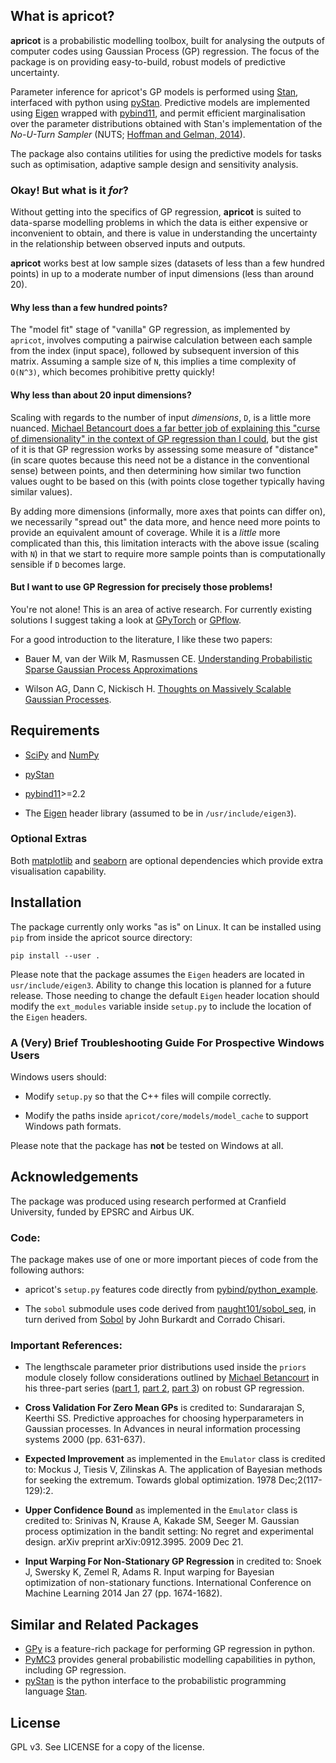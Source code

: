 ## What is apricot?

**apricot** is a probabilistic modelling toolbox, 
built for analysing the outputs of computer codes 
using Gaussian Process (GP) regression. The focus 
of the package is on providing easy-to-build, robust
models of predictive uncertainty. 

Parameter inference for apricot's GP models is 
performed using [Stan](https://mc-stan.org/), 
interfaced with python using 
[pyStan](https://github.com/stan-dev/pystan). 
Predictive models are implemented using 
[Eigen](http://eigen.tuxfamily.org/index.php?title=Main_Page)
wrapped with [pybind11](https://github.com/pybind/pybind11),
and permit efficient marginalisation over the parameter 
distributions obtained with Stan's implementation of the
*No-U-Turn Sampler* (NUTS; 
[Hoffman and Gelman, 2014](www.jmlr.org/papers/volume15/hoffman14a/hoffman14a.pdf)).

The package also contains utilities for using the 
predictive models for tasks such as optimisation, 
adaptive sample design and sensitivity analysis.

### Okay! But what is it *for*?

Without getting into the specifics of GP regression, 
**apricot** is suited to data-sparse modelling problems
in which the data is either expensive or inconvenient 
to obtain, and there is value in understanding the 
uncertainty in the relationship between observed 
inputs and outputs.

**apricot** works best at low sample sizes 
(datasets of less than a few hundred points) 
in up to a moderate number of input dimensions 
(less than around 20).

#### Why less than a few hundred points?

The "model fit" stage of "vanilla" GP regression, as implemented by `apricot`, involves 
computing a pairwise calculation between each sample from the index (input space), 
followed by subsequent inversion of this matrix. Assuming a sample size of `N`, 
this implies a time complexity of `O(N^3)`, which becomes prohibitive pretty quickly!

#### Why less than about 20 input dimensions?

Scaling with regards to the number of input *dimensions*, `D`, is a little more nuanced. [Michael Betancourt does a far better job of explaining this "curse of dimensionality" in the context of GP regression than I could](https://betanalpha.github.io/assets/case_studies/gp_part3/part3.html#6_the_inevitable_curse_of_dimensionality),  but the gist of it is that GP regression works by assessing some measure of "distance" (in scare quotes because this need not be a distance in the conventional sense) between points, and then determining how similar two function values ought to be based on this (with points close together typically having similar values). 

By adding more dimensions (informally, more axes that points can differ on), we necessarily "spread out" the data more, and hence need more points to provide an  equivalent amount of coverage. While it is a *little* more complicated than this, this limitation interacts with the above issue (scaling with `N`) in that we start to require more sample points than is computationally sensible if `D` becomes large.

#### But I want to use GP Regression for precisely those problems!

You're not alone! This is an area of active research. For currently existing solutions I suggest taking a look at [GPyTorch](https://gpytorch.ai/) or [GPflow](https://github.com/GPflow/GPflow).

For a good introduction to the literature, I like these two papers: 

* Bauer M, van der Wilk M, Rasmussen CE. [Understanding Probabilistic Sparse Gaussian Process Approximations](https://papers.nips.cc/paper/6477-understanding-probabilistic-sparse-gaussian-process-approximations.pdf)

* Wilson AG, Dann C, Nickisch H. [Thoughts on Massively Scalable Gaussian Processes](https://arxiv.org/pdf/1511.01870.pdf).

## Requirements
* [SciPy](https://github.com/scipy/scipy) and [NumPy](https://github.com/numpy/numpy)

* [pyStan](https://github.com/stan-dev/pystan)

* [pybind11](https://github.com/pybind/pybind11)>=2.2

* The [Eigen](http://eigen.tuxfamily.org/index.php?title=Main_Page) header
  library (assumed to be in `/usr/include/eigen3`).

### Optional Extras

Both [matplotlib](https://github.com/matplotlib/matplotlib) 
and [seaborn](https://github.com/mwaskom/seaborn) are optional
dependencies which provide extra visualisation capability.


## Installation

The package currently only works "as is" on Linux. It can be installed using `pip` from inside the apricot source directory:

`pip install --user .`

Please note that the package assumes the `Eigen` headers are located in `usr/include/eigen3`. Ability to change this location is planned for a future release. Those needing to change the default `Eigen` header location should modify the `ext_modules` variable inside `setup.py` to include the location of the `Eigen` headers.

### A (Very) Brief Troubleshooting Guide For Prospective Windows Users

Windows users should:

* Modify `setup.py` so that the C++ files will compile correctly.

* Modify the paths inside  `apricot/core/models/model_cache` to support Windows path formats.

Please note that the package has **not** be tested on Windows at all.

## Acknowledgements

The package was produced using research performed at Cranfield University, funded by EPSRC and Airbus UK.

### Code:

The package makes use of one or more important pieces of code from the following authors:

* apricot's `setup.py` features code directly from [pybind/python\_example](https://github.com/pybind/python_example).

* The `sobol` submodule uses code derived from [naught101/sobol\_seq](https://github.com/naught101/sobol_seq), in turn
derived from [Sobol](https://people.sc.fsu.edu/~jburkardt/py_src/sobol/sobol.html) by John Burkardt and Corrado Chisari.

### Important References:

* The lengthscale parameter prior distributions used inside the `priors` module closely follow considerations outlined by [Michael Betancourt](https://betanalpha.github.io/) in his three-part series ([part 1](https://betanalpha.github.io/assets/case_studies/gp_part1/part1.html), [part 2](https://betanalpha.github.io/assets/case_studies/gp_part2/part2.html), [part 3](https://betanalpha.github.io/assets/case_studies/gp_part3/part3.html)) on robust GP regression.

* **Cross Validation For Zero Mean GPs** is credited to: Sundararajan S, Keerthi SS. Predictive approaches for choosing hyperparameters in Gaussian processes. In Advances in neural information processing systems 2000 (pp. 631-637).

* **Expected Improvement** as implemented in the `Emulator` class is credited to: Mockus J, Tiesis V, Zilinskas A. The application of Bayesian methods for seeking the extremum. Towards global optimization. 1978 Dec;2(117-129):2.

* **Upper Confidence Bound** as implemented in the `Emulator` class is credited to: Srinivas N, Krause A, Kakade SM, Seeger M. Gaussian process optimization in the bandit setting: No regret and experimental design. arXiv preprint arXiv:0912.3995. 2009 Dec 21.

* **Input Warping For Non-Stationary GP Regression** in credited to: Snoek J, Swersky K, Zemel R, Adams R. Input warping for Bayesian optimization of non-stationary functions. International Conference on Machine Learning 2014 Jan 27 (pp. 1674-1682).

## Similar and Related Packages

* [GPy](https://github.com/SheffieldML/GPy) is a feature-rich package for performing GP regression in python.
* [PyMC3](https://github.com/pymc-devs/pymc3) provides general probabilistic modelling capabilities in python, including GP regression.
* [pyStan](https://github.com/stan-dev/pystan) is the python interface to the probabilistic programming language [Stan](https://mc-stan.org/).

## License

GPL v3. See LICENSE for a copy of the license. 
